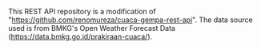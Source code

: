 This REST API repository is a modification of "https://github.com/renomureza/cuaca-gempa-rest-api". The data source used is from BMKG's Open Weather Forecast Data (https://data.bmkg.go.id/prakiraan-cuaca/).
